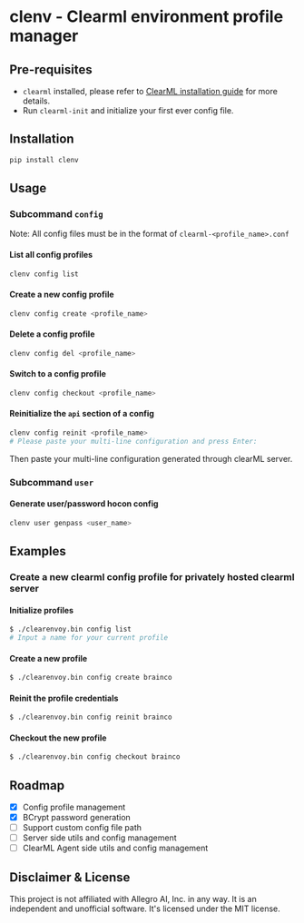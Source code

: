 # clenv - Clearml environment profile manager



## Pre-requisites

- `clearml` installed, please refer to [ClearML installation guide](https://clear.ml/docs/latest/docs/getting_started/ds/ds_first_steps) for more details.
- Run `clearml-init` and initialize your first ever config file.



## Installation

```bash
pip install clenv
```



## Usage

### Subcommand `config`
Note: All config files must be in the format of `clearml-<profile_name>.conf`

#### List all config profiles
```bash
clenv config list
```

#### Create a new config profile
```bash
clenv config create <profile_name>
```

#### Delete a config profile
```bash
clenv config del <profile_name>
```

#### Switch to a config profile
```bash
clenv config checkout <profile_name>
```

#### Reinitialize the `api` section of a config
```bash
clenv config reinit <profile_name>
# Please paste your multi-line configuration and press Enter:
```
Then paste your multi-line configuration generated through clearML server.

### Subcommand `user`

#### Generate user/password hocon config
```bash
clenv user genpass <user_name>
```



## Examples

### Create a new clearml config profile for privately hosted clearml server 

#### Initialize profiles

```bash
$ ./clearenvoy.bin config list
# Input a name for your current profile
```

#### Create a new profile

```bash
$ ./clearenvoy.bin config create brainco
```

#### Reinit the profile credentials

```bash
$ ./clearenvoy.bin config reinit brainco
```

#### Checkout the new profile

```bash
$ ./clearenvoy.bin config checkout brainco
```

## Roadmap
- [x] Config profile management
- [x] BCrypt password generation
- [ ] Support custom config file path
- [ ] Server side utils and config management
- [ ] ClearML Agent side utils and config management

## Disclaimer & License
This project is not affiliated with Allegro AI, Inc. in any way. It is an independent and unofficial software. It's licensed under the MIT license.